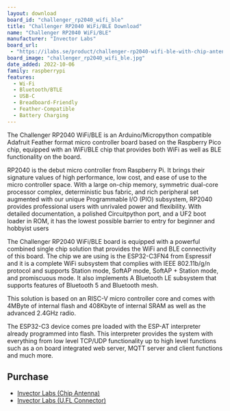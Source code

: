 ```yaml
---
layout: download
board_id: "challenger_rp2040_wifi_ble"
title: "Challenger RP2040 WiFi/BLE Download"
name: "Challenger RP2040 WiFi/BLE"
manufacturer: "Invector Labs"
board_url:
 - "https://ilabs.se/product/challenger-rp2040-wifi-ble-with-chip-antenna/"
board_image: "challenger_rp2040_wifi_ble.jpg"
date_added: 2022-10-06
family: raspberrypi
features:
  - Wi-Fi
  - Bluetooth/BTLE
  - USB-C
  - Breadboard-Friendly
  - Feather-Compatible
  - Battery Charging
---
```


The Challenger RP2040 WiFi/BLE is an Arduino/Micropython compatible Adafruit Feather format micro controller board based on the Raspberry Pico chip, equipped with an WiFi/BLE chip that provides both WiFi as well as BLE functionality on the board.

RP2040 is the debut micro controller from Raspberry Pi. It brings their signature values of high performance, low cost, and ease of use to the micro controller space. With a large on-chip memory, symmetric dual-core processor complex, deterministic bus fabric, and rich peripheral set augmented with our unique Programmable I/O (PIO) subsystem, RP2040 provides professional users with unrivaled power and flexibility. With detailed documentation, a polished Circuitpython port, and a UF2 boot loader in ROM, it has the lowest possible barrier to entry for beginner and hobbyist users

The Challenger RP2040 WiFi/BLE board is equipped with a powerful combined single chip solution that provides the WiFi and BLE connectivity of this board. The chip we are using is the ESP32-C3FN4 from Espressif and it is a complete WiFi subsystem that complies with IEEE 802.11b/g/n protocol and supports Station mode, SoftAP mode, SoftAP + Station mode, and promiscuous mode. It also implements A Bluetooth LE subsystem that supports features of Bluetooth 5 and Bluetooth mesh.

This solution is based on an RISC-V micro controller core and comes with 4MByte of internal flash and 408Kbyte of internal SRAM as well as the advanced 2.4GHz radio.

The ESP32-C3 device comes pre loaded with the ESP-AT interpreter already programmed into flash. This interpreter provides the system with everything from low level TCP/UDP functionality up to high level functions such as a on board integrated web server, MQTT server and client functions and much more.

## Purchase

* [Invector Labs (Chip Antenna)](https://ilabs.se/product/challenger-rp2040-wifi-ble-with-chip-antenna/)
* [Invector Labs (U.FL Connector)](https://ilabs.se/product/challenger-rp2040-wifi-ble-with-u-fl-connector/)

